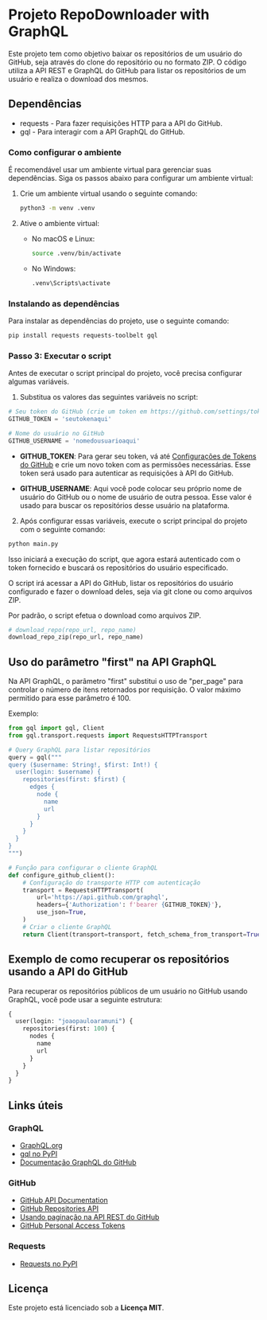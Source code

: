 # Projeto RepoDownloader with GraphQL

Este projeto tem como objetivo baixar os repositórios de um usuário do GitHub, seja através do clone do repositório ou no formato ZIP. O código utiliza a API REST e GraphQL do GitHub para listar os repositórios de um usuário e realiza o download dos mesmos.

## Dependências

- requests - Para fazer requisições HTTP para a API do GitHub.
- gql - Para interagir com a API GraphQL do GitHub.

### Como configurar o ambiente

É recomendável usar um ambiente virtual para gerenciar suas dependências. Siga os passos abaixo para configurar um ambiente virtual:

1. Crie um ambiente virtual usando o seguinte comando:

    ```bash
    python3 -m venv .venv
    ```

2. Ative o ambiente virtual:
    - No macOS e Linux:
        ```bash
        source .venv/bin/activate
        ```
    - No Windows:
        ```bash
        .venv\Scripts\activate
        ```

### Instalando as dependências

Para instalar as dependências do projeto, use o seguinte comando:

```bash
pip install requests requests-toolbelt gql
```

### Passo 3: Executar o script

Antes de executar o script principal do projeto, você precisa configurar algumas variáveis. 

1. Substitua os valores das seguintes variáveis no script:

```python
# Seu token do GitHub (crie um token em https://github.com/settings/tokens)
GITHUB_TOKEN = 'seutokenaqui'

# Nome do usuário no GitHub
GITHUB_USERNAME = 'nomedousuarioaqui'
```

- **GITHUB_TOKEN**: Para gerar seu token, vá até [Configurações de Tokens do GitHub](https://github.com/settings/tokens) e crie um novo token com as permissões necessárias. Esse token será usado para autenticar as requisições à API do GitHub.

- **GITHUB_USERNAME**: Aqui você pode colocar seu próprio nome de usuário do GitHub ou o nome de usuário de outra pessoa. Esse valor é usado para buscar os repositórios desse usuário na plataforma.

2. Após configurar essas variáveis, execute o script principal do projeto com o seguinte comando:

```bash
python main.py
```

Isso iniciará a execução do script, que agora estará autenticado com o token fornecido e buscará os repositórios do usuário especificado.

O script irá acessar a API do GitHub, listar os repositórios do usuário configurado e fazer o download deles, seja via git clone ou como arquivos ZIP.

Por padrão, o script efetua o download como arquivos ZIP.

```python
# download_repo(repo_url, repo_name)
download_repo_zip(repo_url, repo_name)
```

## Uso do parâmetro "first" na API GraphQL

Na API GraphQL, o parâmetro "first" substitui o uso de "per_page" para controlar o número de itens retornados por requisição. O valor máximo permitido para esse parâmetro é 100.

Exemplo:

```python
from gql import gql, Client
from gql.transport.requests import RequestsHTTPTransport

# Query GraphQL para listar repositórios
query = gql("""
query ($username: String!, $first: Int!) {
  user(login: $username) {
    repositories(first: $first) {
      edges {
        node {
          name
          url
        }
      }
    }
  }
}
""")

# Função para configurar o cliente GraphQL
def configure_github_client():
    # Configuração do transporte HTTP com autenticação
    transport = RequestsHTTPTransport(
        url='https://api.github.com/graphql',
        headers={'Authorization': f'bearer {GITHUB_TOKEN}'},
        use_json=True,
    )
    # Criar o cliente GraphQL
    return Client(transport=transport, fetch_schema_from_transport=True)
```

## Exemplo de como recuperar os repositórios usando a API do GitHub

Para recuperar os repositórios públicos de um usuário no GitHub usando GraphQL, você pode usar a seguinte estrutura:

```graphql
{
  user(login: "joaopauloaramuni") {
    repositories(first: 100) {
      nodes {
        name
        url
      }
    }
  }
}
```

## Links úteis

### GraphQL
- [GraphQL.org](https://graphql.org/)
- [gql no PyPI](https://pypi.org/project/gql/)
- [Documentação GraphQL do GitHub](https://docs.github.com/pt/graphql)

### GitHub
- [GitHub API Documentation](https://docs.github.com/pt/rest/about-the-rest-api)
- [GitHub Repositories API](https://docs.github.com/pt/rest/repos/repos)
- [Usando paginação na API REST do GitHub](https://docs.github.com/pt/rest/using-the-rest-api/using-pagination-in-the-rest-api)
- [GitHub Personal Access Tokens](https://github.com/settings/tokens)

### Requests
- [Requests no PyPI](https://pypi.org/project/requests/)

## Licença

Este projeto está licenciado sob a **Licença MIT**.
